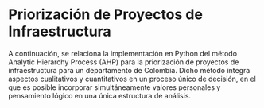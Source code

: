 # Priorización de Proyectos de Infraestructura

A continuación, se relaciona la implementación en Python del método Analytic Hierarchy Process (AHP) para la priorización de proyectos de infraestructura para un departamento de Colombia. Dicho método integra aspectos cualitativos y cuantitativos en un proceso único de decisión, en el que es posible incorporar simultáneamente valores personales y pensamiento lógico en una única estructura de análisis.
